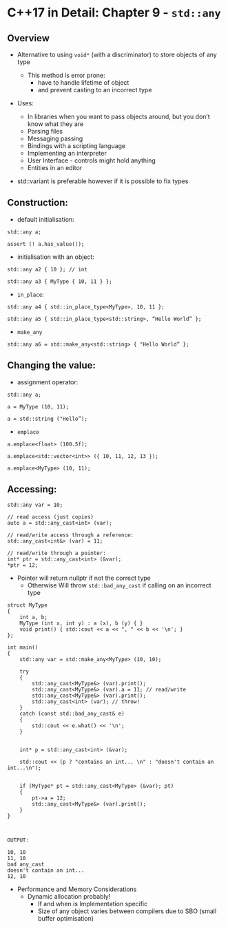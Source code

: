 # C++17 in Detail: Chapter 9 - `std::any`

## Overview
* Alternative to using `void*` (with a discriminator) to store objects of any type
   * This method is error prone:
       * have to handle lifetime of object
       * and prevent casting to an incorrect type
            
* Uses:
   * In libraries when you want to pass objects around, but you don’t know what they are
   * Parsing files  
   * Messaging passing
   * Bindings with a scripting language
   * Implementing an interpreter
   * User Interface - controls might hold anything
   * Entities in an editor
        
* std::variant is preferable however if it is possible to fix types
    


## Construction:
* default initialisation:
```
std::any a;

assert (! a.has_value());
```
  

* initialisation with an object:
```
std::any a2 { 10 }; // int

std::any a3 { MyType { 10, 11 } };
```
  

* `in_place`:
```
std::any a4 { std::in_place_type<MyType>, 10, 11 };

std::any a5 { std::in_place_type<std::string>, “Hello World” };
```
  

* `make_any`

```
std::any a6 = std::make_any<std::string> { "Hello World” };
```

## Changing the value:
    

* assignment operator:
```
std::any a;

a = MyType (10, 11);

a = std::string ("Hello”);
```
  

* `emplace`
```
a.emplace<float> (100.5f);

a.emplace<std::vector<int>> ({ 10, 11, 12, 13 });

a.emplace<MyType> (10, 11);
```

## Accessing:
    
```
std::any var = 10;

// read access (just copies)
auto a = std::any_cast<int> (var);

// read/write access through a reference:
std::any_cast<int&> (var) = 11;

// read/write through a pointer:
int* ptr = std::any_cast<int> (&var);
*ptr = 12;
```

* Pointer will return nullptr if not the correct type
   * Otherwise Will throw `std::bad_any_cast` if calling on an incorrect type
    
```
struct MyType
{
    int a, b;
    MyType (int x, int y) : a (x), b (y) { }
    void print() { std::cout << a << ", " << b << '\n'; }
};

int main() 
{
    std::any var = std::make_any<MyType> (10, 10);

    try
    {
        std::any_cast<MyType&> (var).print();
        std::any_cast<MyType&> (var).a = 11; // read/write
        std::any_cast<MyType&> (var).print();
        std::any_cast<int> (var); // throw!
    }
    catch (const std::bad_any_cast& e)
    {
        std::cout << e.what() << '\n';
    }


    int* p = std::any_cast<int> (&var);

    std::cout << (p ? "contains an int... \n" : "doesn't contain an int...\n");

  
    if (MyType* pt = std::any_cast<MyType> (&var); pt)
    {
        pt->a = 12;
        std::any_cast<MyType&> (var).print();
    }
}

  

OUTPUT:

10, 10
11, 10
bad any_cast
doesn't contain an int...
12, 10
```

* Performance and Memory Considerations
   * Dynamic allocation probably!
      * If and when is Implementation specific
      * Size of any object varies between compilers due to SBO (small buffer optimisation)
